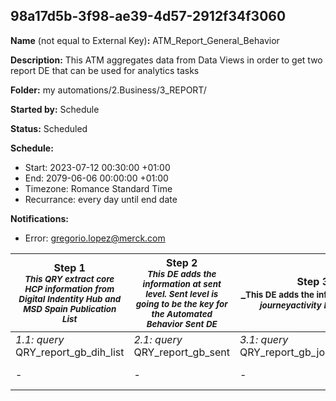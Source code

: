 ## 98a17d5b-3f98-ae39-4d57-2912f34f3060

**Name** (not equal to External Key)**:** ATM_Report_General_Behavior

**Description:** This ATM aggregates data from Data Views in order to get two report DE that can be used for analytics tasks

**Folder:** my automations/2.Business/3_REPORT/

**Started by:** Schedule

**Status:** Scheduled

**Schedule:**

* Start: 2023-07-12 00:30:00 +01:00
* End: 2079-06-06 00:00:00 +01:00
* Timezone: Romance Standard Time
* Recurrance: every day until end date

**Notifications:**

* Error: gregorio.lopez@merck.com

| Step 1<br>_<small>This QRY extract core HCP information from Digital Indentity Hub and MSD Spain Publication List</small>_ | Step 2<br>_<small>This DE adds the information at sent level. Sent level is going to be the key for the Automated Behavior Sent DE</small>_ | Step 3<br>_<small>This DE adds the information from _journeyactivity Data View</small>_ | Step 4<br>_<small>This DE adds the information from _journey Data View</small>_ | Step 5<br>_<small>This DE adds the information from _job Data View</small>_ | Step 6<br>_<small>This DE adds the information from _open Data View</small>_ | Step 7<br>_<small>This step splits the extracted data in two paths: Automated Behavior Sent, at sent level; and Automated Behavior All Clicks, at click level</small>_ | Step 8<br>_<small>This QRY adds information from _bounce Data View</small>_ | Step 9<br>_<small>This QRY adds information from _complaint Data View</small>_ | Step 10<br>_<small>Query that include data stored before cutover</small>_ | Step 11<br>_<small>These two automations have been added to respective backup Data Extensions in order two have more than six months of behavioral data</small>_ |
| --- | --- | --- | --- | --- | --- | --- | --- | --- | --- | --- |
| _1.1: query_<br>QRY_report_gb_dih_list | _2.1: query_<br>QRY_report_gb_sent | _3.1: query_<br>QRY_report_gb_journeyactivity | _4.1: query_<br>QRY_report_gb_journey | _5.1: query_<br>QRY_report_gb_job | _6.1: query_<br>QRY_report_gb_open | _7.1: query_<br>QRY_report_gbs_click | _8.1: query_<br>QRY_report_gb_bounce | _9.1: query_<br>QRY_report_gb_complaint | _10.1: query_<br>QRY_mirror_all_clicks_mdmid_Activity | _11.1: query_<br>QRY_report_Sent_Autoupdate_DE |
| - | - | - | - | - | - | _7.2: query_<br>QRY_report_gb_all_click | - | - | _10.2: query_<br>QRY_mirror_behavior_sent_mdmid_Activity | _11.2: query_<br>QRY_report_Click_Autoupdate_DE |
